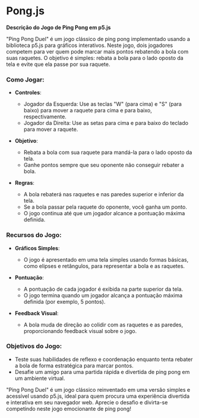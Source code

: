 # Pong.js

**Descrição do Jogo de Ping Pong em p5.js**

"Ping Pong Duel" é um jogo clássico de ping pong implementado usando a biblioteca p5.js para gráficos interativos. Neste jogo, dois jogadores competem para ver quem pode marcar mais pontos rebatendo a bola com suas raquetes. O objetivo é simples: rebata a bola para o lado oposto da tela e evite que ela passe por sua raquete.

### Como Jogar:
- **Controles**:
  - Jogador da Esquerda: Use as teclas "W" (para cima) e "S" (para baixo) para mover a raquete para cima e para baixo, respectivamente.
  - Jogador da Direita: Use as setas para cima e para baixo do teclado para mover a raquete.

- **Objetivo**:
  - Rebata a bola com sua raquete para mandá-la para o lado oposto da tela.
  - Ganhe pontos sempre que seu oponente não conseguir rebater a bola.

- **Regras**:
  - A bola rebaterá nas raquetes e nas paredes superior e inferior da tela.
  - Se a bola passar pela raquete do oponente, você ganha um ponto.
  - O jogo continua até que um jogador alcance a pontuação máxima definida.

### Recursos do Jogo:
- **Gráficos Simples**:
  - O jogo é apresentado em uma tela simples usando formas básicas, como elipses e retângulos, para representar a bola e as raquetes.
  
- **Pontuação**:
  - A pontuação de cada jogador é exibida na parte superior da tela.
  - O jogo termina quando um jogador alcança a pontuação máxima definida (por exemplo, 5 pontos).

- **Feedback Visual**:
  - A bola muda de direção ao colidir com as raquetes e as paredes, proporcionando feedback visual sobre o jogo.

### Objetivos do Jogo:
- Teste suas habilidades de reflexo e coordenação enquanto tenta rebater a bola de forma estratégica para marcar pontos.
- Desafie um amigo para uma partida rápida e divertida de ping pong em um ambiente virtual.

"Ping Pong Duel" é um jogo clássico reinventado em uma versão simples e acessível usando p5.js, ideal para quem procura uma experiência divertida e interativa em seu navegador web. Aprecie o desafio e divirta-se competindo neste jogo emocionante de ping pong!
